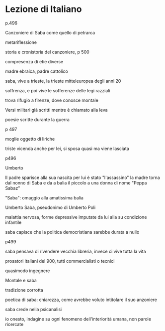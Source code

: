 # Lezione di Italiano

p.496

Canzoniere di Saba come quello di petrarca

metariflessione 

storia e cronistoria del canzoniere, p 500

compresenza di etie diverse


madre ebraica, padre cattolico


saba, vive a trieste, la trieste mitteleuropea degli anni 20

soffrenza, e poi vive le sofferenze delle legi razziali

trova rifugio a firenze, dove conosce montale

Versi militari già scritti mentre è chiamato alla leva

poesie scritte durante la guerra


p 497

moglie oggetto di liriche

triste vicenda anche per lei, si sposa quasi ma viene lasciata

p496

Umberto

Il padre sparisce alla sua nascita
per lui è stato "l'assassino"
la madre torna dal nonno di Saba e da a balia il piccolo a una donna di nome "Peppa Sabaz"

"Saba": omaggio alla amatissima balia

Umberto Saba, pseudonimo di Umberto Poli

malattia nervosa, forme depressive imputate da lui alla su condizione infantile


saba capisce che la politica democristiana sarebbe durata a nullo 

p499

saba pensava di rivendere vecchia libreria, invece ci vive tutta la vita

prosatori italiani del 900, tutti commercialisti o tecnici

quasimodo ingegnere



Montale e saba

tradizione corrotta

poetica di saba: chiarezza, come avrebbe voluto intitolare il suo anzoniere

saba crede nella psicanalisi

io onesto, indagine su ogni fenomeno dell'interiorità umana, non parole ricercate


<!--stackedit_data:
eyJoaXN0b3J5IjpbNjcxODM3ODMwXX0=
-->
